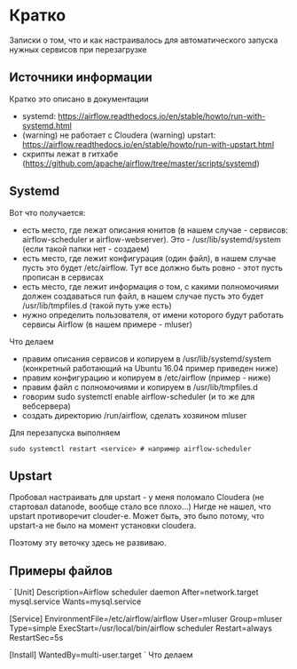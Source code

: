 # Кратко

Записки о том, что и как настраивалось для автоматического запуска нужных сервисов при перезагрузке

## Источники информации

Кратко это описано в документации 

* systemd: https://airflow.readthedocs.io/en/stable/howto/run-with-systemd.html
* (warning) не работает с Cloudera (warning) upstart: https://airflow.readthedocs.io/en/stable/howto/run-with-upstart.html
* скрипты лежат в гитхабе (https://github.com/apache/airflow/tree/master/scripts/systemd)

## Systemd

Вот что получается:

* есть место, где лежат описания юнитов (в нашем случае - сервисов: airflow-scheduler и airflow-webserver). Это - /usr/lib/systemd/system (если такой папки нет - создаем)
* есть место, где лежит конфигурация (один файл), в нашем случае пусть это будет /etc/airflow. Тут все должно быть ровно - этот пусть прописан в сервисах
* есть место, где лежит информация о том, с какими полномочиями должен создаваться run файл, в нашем случае пусть это будет /usr/lib/tmpfiles.d (такой путь уже есть)
* нужно определить пользователя, от имени которого будут работать сервисы Airflow (в нашем примере - mluser)

Что делаем

* правим описания сервисов и копируем в /usr/lib/systemd/system (конкретный работающий на Ubuntu 16.04 пример приведен ниже)
* правим конфигурацию и копируем в /etc/airflow (пример - ниже)
* правим файл с полномочиями и копируем в /usr/lib/tmpfiles.d
* говорим sudo systemctl enable airflow-scheduler (и то же для вебсервера)
* создать директорию /run/airflow, сделать хозяином mluser

Для перезапуска выполняем

    sudo systemctl restart <service> # например airflow-scheduler

## Upstart

Пробовал настраивать для upstart - у меня поломало Cloudera (не стартовал datanode, вообще стало все плохо...) Нигде не нашел, что upstart противоречит clouder-e. Может быть, это было потому, что upstart-a не было на момент установки cloudera.

Поэтому эту веточку здесь не развиваю.

## Примеры файлов

`
[Unit]
Description=Airflow scheduler daemon
After=network.target mysql.service 
Wants=mysql.service

[Service]
EnvironmentFile=/etc/airflow/airflow
User=mluser
Group=mluser
Type=simple
ExecStart=/usr/local/bin/airflow scheduler
Restart=always
RestartSec=5s

[Install]
WantedBy=multi-user.target
`
Что делаем
